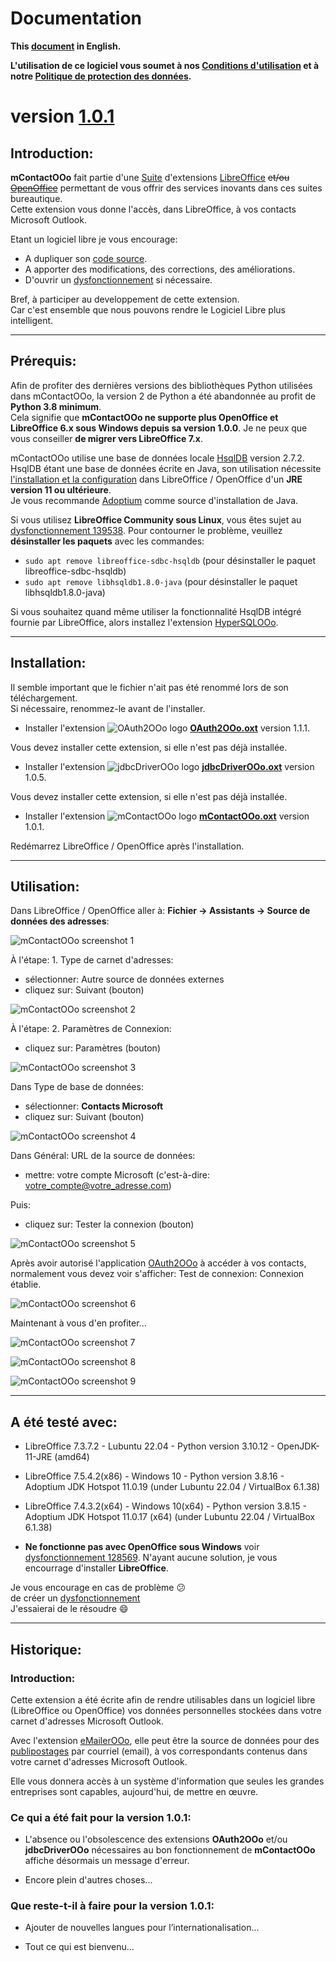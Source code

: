 # Documentation

**This [document][2] in English.**

**L'utilisation de ce logiciel vous soumet à nos [Conditions d'utilisation][3] et à notre [Politique de protection des données][4].**

# version [1.0.1][5]

## Introduction:

**mContactOOo** fait partie d'une [Suite][6] d'extensions [LibreOffice][7] ~~et/ou [OpenOffice][8]~~ permettant de vous offrir des services inovants dans ces suites bureautique.  
Cette extension vous donne l'accès, dans LibreOffice, à vos contacts Microsoft Outlook.

Etant un logiciel libre je vous encourage:
- A dupliquer son [code source][9].
- A apporter des modifications, des corrections, des améliorations.
- D'ouvrir un [dysfonctionnement][10] si nécessaire.

Bref, à participer au developpement de cette extension.  
Car c'est ensemble que nous pouvons rendre le Logiciel Libre plus intelligent.

___
## Prérequis:

Afin de profiter des dernières versions des bibliothèques Python utilisées dans mContactOOo, la version 2 de Python a été abandonnée au profit de **Python 3.8 minimum**.  
Cela signifie que **mContactOOo ne supporte plus OpenOffice et LibreOffice 6.x sous Windows depuis sa version 1.0.0**.
Je ne peux que vous conseiller **de migrer vers LibreOffice 7.x**.

mContactOOo utilise une base de données locale [HsqlDB][12] version 2.7.2.  
HsqlDB étant une base de données écrite en Java, son utilisation nécessite [l'installation et la configuration][13] dans LibreOffice / OpenOffice d'un **JRE version 11 ou ultérieure**.  
Je vous recommande [Adoptium][14] comme source d'installation de Java.

Si vous utilisez **LibreOffice Community sous Linux**, vous êtes sujet au [dysfonctionnement 139538][15]. Pour contourner le problème, veuillez **désinstaller les paquets** avec les commandes:
- `sudo apt remove libreoffice-sdbc-hsqldb` (pour désinstaller le paquet libreoffice-sdbc-hsqldb)
- `sudo apt remove libhsqldb1.8.0-java` (pour désinstaller le paquet libhsqldb1.8.0-java)

Si vous souhaitez quand même utiliser la fonctionnalité HsqlDB intégré fournie par LibreOffice, alors installez l'extension [HyperSQLOOo][16].  

___
## Installation:

Il semble important que le fichier n'ait pas été renommé lors de son téléchargement.  
Si nécessaire, renommez-le avant de l'installer.

- Installer l'extension ![OAuth2OOo logo][17] **[OAuth2OOo.oxt][18]** version 1.1.1.

Vous devez installer cette extension, si elle n'est pas déjà installée.

- Installer l'extension ![jdbcDriverOOo logo][19] **[jdbcDriverOOo.oxt][20]** version 1.0.5.

Vous devez installer cette extension, si elle n'est pas déjà installée.

- Installer l'extension ![mContactOOo logo][1] **[mContactOOo.oxt][21]** version 1.0.1.

Redémarrez LibreOffice / OpenOffice après l'installation.

___
## Utilisation:

Dans LibreOffice / OpenOffice aller à: **Fichier -> Assistants -> Source de données des adresses**:

![mContactOOo screenshot 1][22]

À l'étape: 1. Type de carnet d'adresses:
- sélectionner: Autre source de données externes
- cliquez sur: Suivant (bouton)

![mContactOOo screenshot 2][23]

À l'étape: 2. Paramètres de Connexion:
- cliquez sur: Paramètres (bouton)

![mContactOOo screenshot 3][24]

Dans Type de base de données:
- sélectionner: **Contacts Microsoft**
- cliquez sur: Suivant (bouton)

![mContactOOo screenshot 4][25]

Dans Général: URL de la source de données:
- mettre: votre compte Microsoft (c'est-à-dire: votre_compte@votre_adresse.com)

Puis:
- cliquez sur: Tester la connexion (bouton)

![mContactOOo screenshot 5][26]

Après avoir autorisé l'application [OAuth2OOo][27] à accéder à vos contacts, normalement vous devez voir s'afficher: Test de connexion: Connexion établie.

![mContactOOo screenshot 6][28]

Maintenant à vous d'en profiter...

![mContactOOo screenshot 7][29]

![mContactOOo screenshot 8][30]

![mContactOOo screenshot 9][31]

___
## A été testé avec:

* LibreOffice 7.3.7.2 - Lubuntu 22.04 - Python version 3.10.12 - OpenJDK-11-JRE (amd64)

* LibreOffice 7.5.4.2(x86) - Windows 10 - Python version 3.8.16 - Adoptium JDK Hotspot 11.0.19 (under Lubuntu 22.04 / VirtualBox 6.1.38)

* LibreOffice 7.4.3.2(x64) - Windows 10(x64) - Python version 3.8.15  - Adoptium JDK Hotspot 11.0.17 (x64) (under Lubuntu 22.04 / VirtualBox 6.1.38)

* **Ne fonctionne pas avec OpenOffice sous Windows** voir [dysfonctionnement 128569][11]. N'ayant aucune solution, je vous encourrage d'installer **LibreOffice**.

Je vous encourage en cas de problème :confused:  
de créer un [dysfonctionnement][10]  
J'essaierai de le résoudre :smile:

___
## Historique:

### Introduction:

Cette extension a été écrite afin de rendre utilisables dans un logiciel libre (LibreOffice ou OpenOffice) vos données personnelles stockées dans votre carnet d'adresses Microsoft Outlook.

Avec l'extension [eMailerOOo][32], elle peut être la source de données pour des [publipostages][33] par courriel (email), à vos correspondants contenus dans votre carnet d'adresses Microsoft Outlook.

Elle vous donnera accès à un système d'information que seules les grandes entreprises sont capables, aujourd'hui, de mettre en œuvre.

### Ce qui a été fait pour la version 1.0.1:

- L'absence ou l'obsolescence des extensions **OAuth2OOo** et/ou **jdbcDriverOOo** nécessaires au bon fonctionnement de **mContactOOo** affiche désormais un message d'erreur.

- Encore plein d'autres choses...

### Que reste-t-il à faire pour la version 1.0.1:

- Ajouter de nouvelles langues pour l’internationalisation...

- Tout ce qui est bienvenu...

[1]: <img/mContactOOo.svg>
[2]: <https://prrvchr.github.io/mContactOOo>
[3]: <https://prrvchr.github.io/mContactOOo/source/mContactOOo/registration/TermsOfUse_fr>
[4]: <https://prrvchr.github.io/mContactOOo/source/mContactOOo/registration/PrivacyPolicy_fr>
[5]: <https://prrvchr.github.io/mContactOOo/README_fr#historique>
[6]: <https://prrvchr.github.io/README_fr>
[7]: <https://fr.libreoffice.org/download/telecharger-libreoffice/>
[8]: <https://www.openoffice.org/fr/Telecharger/>
[9]: <https://github.com/prrvchr/mContactOOo>
[10]: <https://github.com/prrvchr/mContactOOo/issues/new>
[11]: <https://bz.apache.org/ooo/show_bug.cgi?id=128569>
[12]: <http://hsqldb.org/>
[13]: <https://wiki.documentfoundation.org/Documentation/HowTo/Install_the_correct_JRE_-_LibreOffice_on_Windows_10/fr>
[14]: <https://adoptium.net/releases.html?variant=openjdk11>
[15]: <https://bugs.documentfoundation.org/show_bug.cgi?id=139538>
[16]: <https://prrvchr.github.io/HyperSQLOOo/README_fr>
[17]: <https://prrvchr.github.io/OAuth2OOo/img/OAuth2OOo.svg>
[18]: <https://github.com/prrvchr/OAuth2OOo/raw/master/OAuth2OOo.oxt>
[19]: <https://prrvchr.github.io/jdbcDriverOOo/img/jdbcDriverOOo.svg>
[20]: <https://github.com/prrvchr/jdbcDriverOOo/raw/master/source/jdbcDriverOOo/dist/jdbcDriverOOo.oxt>
[21]: <https://github.com/prrvchr/mContactOOo/raw/main/source/mContactOOo/dist/mContactOOo.oxt>
[22]: <img/mContactOOo-1_fr.png>
[23]: <img/mContactOOo-2_fr.png>
[24]: <img/mContactOOo-3_fr.png>
[25]: <img/mContactOOo-4_fr.png>
[26]: <img/mContactOOo-5_fr.png>
[27]: <https://prrvchr.github.io/OAuth2OOo/README_fr>
[28]: <img/mContactOOo-6_fr.png>
[29]: <img/mContactOOo-7_fr.png>
[30]: <img/mContactOOo-8_fr.png>
[31]: <img/mContactOOo-9_fr.png>
[32]: <https://prrvchr.github.io/eMailerOOo/README_fr>
[33]: <https://fr.wikipedia.org/wiki/Publipostage>
